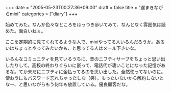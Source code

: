 +++
date = "2005-05-23T00:27:36+09:00"
draft = false
title = "遅まきながらmixi"
categories = ["diary"]
+++

始めてみた。なんか色々なところをほっつき歩いてみて、なんとなく雰囲気は読めた。面白いねぇ。

ここを定期的に見てくれてるような人で、mixiやってる人いるんだろうか。あるいはちょっとやってみたいかも、と思ってる人はメール下さいな。

いろんなコミュニティを見ているうちに、昔のニフティサーブをちょっと思い出したりして。高校の終わりぐらいに嵌って、電話代が凄いことになった記憶があるな。てか未だにニフティに金払ってるのを思い出した。全然使ってないのに。使おうにもパスワード忘れちゃったしな（笑）。もったいないから解約しないとなー、と思いながらもう何年も放置している。優良顧客だな。
